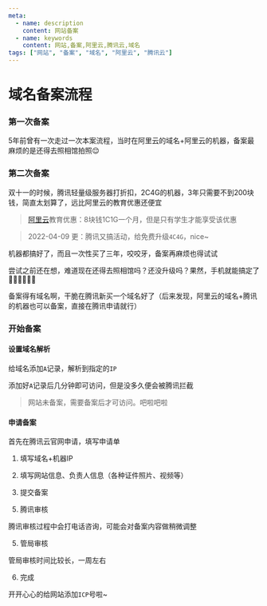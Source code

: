 ```yaml
---
meta:
  - name: description
    content: 网站备案
  - name: keywords
    content: 网站,备案,阿里云,腾讯云,域名
tags: ["网站", "备案", "域名", "阿里云", "腾讯云"]
---
```


# 域名备案流程


### 第一次备案
5年前曾有一次走过一次本案流程，当时在阿里云的域名+阿里云的机器，备案最麻烦的是还得去照相馆拍照😌


### 第二次备案

双十一的时候，腾讯轻量级服务器打折扣，2C4G的机器，3年只需要不到200块钱，简直太划算了，远比阿里云的教育优惠还便宜



> [阿里云](https://playground.z.wiki/search/page?keyword=%E9%98%BF%E9%87%8C%E4%BA%91)教育优惠：8块钱1C1G一个月，但是只有学生才能享受该优惠

> 2022-04-09 更：腾讯又搞活动，给免费升级`4C4G`，nice~
> 
> <ImgView title="网站备案" url="https://z.wiki/images/20220409/1cb4d2402c514752a5a142d17b0453bb.png" />



<ImgView title="网站备案" url="https://z.wiki/images/20211118/1488e183525d43b29dea72e8c109d898.png" />



机器都搞好了，而且一次性买了三年，咬咬牙，备案再麻烦也得试试

尝试之前还在想，难道现在还得去照相馆吗？还没升级吗？果然，手机就能搞定了✌🏻✌🏻✌🏻

备案得有域名啊，干脆在腾讯新买一个域名好了（后来发现，阿里云的域名+腾讯的机器也可以备案，直接在腾讯申请就行）

### 开始备案


#### 设置域名解析

给域名添加`A`记录，解析到指定的`IP`

<ImgView title="网站备案" url="https://z.wiki/images/20211118/d1459dc3cfff4245a69e56313c971c06.png" />


添加好`A`记录后几分钟即可访问，但是没多久便会被腾讯拦截

> 网站未备案，需要备案后才可访问。吧啦吧啦

<ImgView title="网站备案" url="https://z.wiki/images/20211118/b59037b763374238bbcd728ecfc42f3d.png" />



#### 申请备案

首先在腾讯云官网申请，填写申请单

1. 填写域名+机器IP
<ImgView title="网站备案" url="https://z.wiki/images/20211118/9312a62bdba041369f5ac594ea98600d.png" />


2. 填写网站信息、负责人信息（各种证件照片、视频等）

<ImgView title="网站备案" url="https://z.wiki/images/20211118/70c7e88bd2324ae98cfa10b93d98e25d.png" />



3. 提交备案

<ImgView title="网站备案" url="https://4.z.wiki/images/20211118/2be227120a4c4c4c9297c23f1d2c3220.png" />



5. 腾讯审核

腾讯审核过程中会打电话咨询，可能会对备案内容做稍微调整


5. 管局审核

管局审核时间比较长，一周左右

6. 完成

<ImgView title="网站备案" url="https://4.z.wiki/images/20211118/24b53e282d024fe2a7d09531f79bed54.png" />


开开心心的给网站添加`ICP`号啦~

<ImgView title="网站备案" url="https://z.wiki/images/20211118/079473f9753c46928ac1beafea3032d0.png" />








